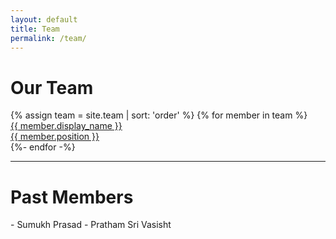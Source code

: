 ```yaml
---
layout: default
title: Team
permalink: /team/
---
```


<h1 class="staff-h1">Our Team</h1>

<div class="staff-list">
  {% assign team = site.team | sort: 'order' %}
  {% for member in team %}
    <div class="item">
      <a class="staff-link" href="{{ site.baseurl }}{{ member.url }}">
        <!--<div class="staff-image">
          {% if member.image %} <img src="{{member.image}}">
          {% endif %}
        </div>-->
        <div class="staff-name-section">
          <div class="staff-name">{{ member.display_name  }}</div>
          <div class="staff-position">{{ member.position }}</div>
        </div>
      </a>
    </div>
  {%- endfor -%}
</div>

---

<h1 class="staff-h1">Past Members</h1>
- Sumukh Prasad
- Pratham Sri Vasisht